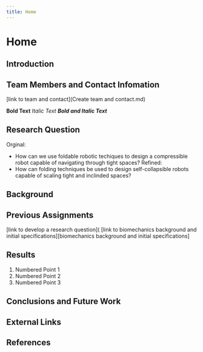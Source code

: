 ```yaml
---
title: Home
---
```


# Home

## Introduction

## Team Members and Contact Infomation

[link to team and contact](Create team and contact.md)

**Bold Text**
_Italic Text_
**_Bold and Italic Text_**

## Research Question
Orginal:
* How can we use foldable robotic techiques to design a compressible robot capable of navigating through tight spaces?
Refined:
* How can folding techniques be used to design self-collapsible robots capable of scaling tight and inclinded spaces?

## Background

## Previous Assignments

[link to develop a research question](
[link to biomechanics background and initial specifications][biomechanics background and initial specifications]

## Results

1. Numbered Point 1
1. Numbered Point 2
1. Numbered Point 3

## Conclusions and Future Work

## External Links

## References


